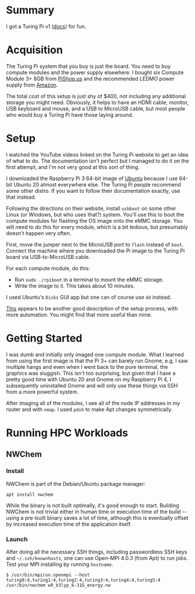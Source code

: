 # Summary

I got a Turing Pi v1 ([docs](https://docs.turingpi.com/)) for fun.

# Acquisition

The Turing Pi system that you buy is just the board.
You need to buy compute modules and the power supply elsewhere.
I bought six Compute Module 3+ 8GB from [PiShop.us](https://www.pishop.us/product/raspberry-pi-compute-module-3-8gb/)
and the recommended LEDMO power supply from [Amazon](https://www.amazon.com/gp/product/B01461MOGQ/).

The total cost of this setup is just shy of $400, not including any additional storage you might need.
Obviously, it helps to have an HDMI cable, monitor, USB keyboard and mouse, and a USB to MicroUSB cable,
but most people who would buy a Turing Pi have those laying around.

# Setup

I watched the YouTube videos linked on the Turing Pi website to get an idea of what to do.
The documentation isn't perfect but I managed to do it on the first attempt, and I'm not very good at this sort of thing.

I downloaded the Raspberry Pi 3 64-bit image of [Ubuntu](https://ubuntu.com/download/raspberry-pi)
because I use 64-bit Ubuntu 20 almost everywhere else.
The Turing Pi people recommend some other distro.
If you want to follow their documentation exactly, use that instead.

Following the directions on their website, install `usbboot` on some other Linux (or Windows, but who uses that?) system.
You'll use this to boot the compute modules for flashing the OS image onto the eMMC storage.
You will need to do this for every module, which is a bit tedious, but presumably doesn't happen very often.

First, move the jumper next to the MicroUSB port to `flash` instead of `boot`.  Connect the machine where you downloaded the Pi image to the Turing Pi board via USB-to-MicroUSB cable.

For each compute module, do this:

  * Run `sudo ./rpiboot` in a terminal to mount the eMMC storage.
  * Write the image to it.  This takes about 10 minutes.
  
I used Ubuntu's `Disks` GUI app but one can of course use `dd` instead.

[This](https://synyx.de/blog/turing-pi-the-ultimate-cluster-board-for-raspis/) appears to be another good description
of the setup process, with more automation.  You might find that more useful than mine.

# Getting Started

I was dumb and initially only imaged one compute module.
What I learned from using the first image is that the Pi 3+ can barely run Gnome,
e.g. I saw multiple hangs and even when I went back to the pure terminal, the graphics was sluggish.
This isn't too surprising, but given that I have a pretty good time with Ubuntu 20 and Gnome
on my Raspberry Pi 4, 
I subsequently uninstalled Gnome and will only use these things via SSH from a more powerful system.

After imaging all of the modules, I see all of the node IP addresses in my router and with `nmap`.
I used `pdsh` to make Apt changes symmetrically.

# Running HPC Workloads

## NWChem

### Install

NWChem is part of the Debian/Ubuntu package manager:
```
apt install nwchem
```
While the binary is not built optimally, it's good enough to start.
Building NWChem is not trivial either in human time or execution time of the build -- using a pre-built binary saves a lot of time, although this is eventually offset by increased execution time of the application itself.

### Launch

After doing all the necessary SSH things, including passwordless SSH keys and `~/.ssh/knownhosts`, one can use Open-MPI 4.0.3 (from Apt) to run jobs.  Test your MPI installing by running `hostname`.

```
$ /usr/bin/mpirun.openmpi --host turing0:4,turing1:4,turing2:4,turing3:4,turing4:4,turing5:4 /usr/bin/nwchem w9_b3lyp_6-31G_energy.nw 
```
